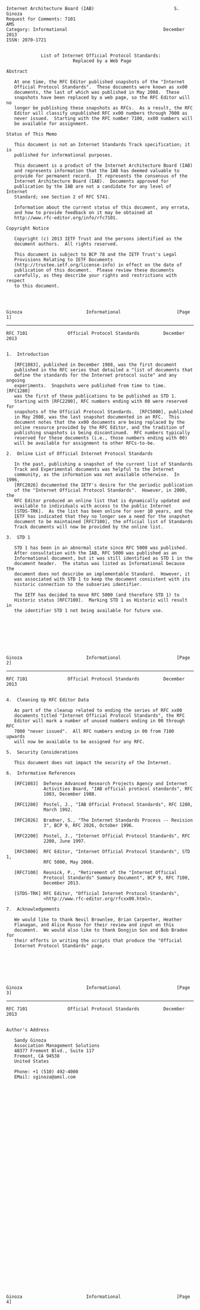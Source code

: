     Internet Architecture Board (IAB)                              S. Ginoza
    Request for Comments: 7101                                           AMS
    Category: Informational                                    December 2013
    ISSN: 2070-1721


                 List of Internet Official Protocol Standards:
                             Replaced by a Web Page

    Abstract

       At one time, the RFC Editor published snapshots of the "Internet
       Official Protocol Standards".  These documents were known as xx00
       documents, the last of which was published in May 2008.  These
       snapshots have been replaced by a web page, so the RFC Editor will no
       longer be publishing these snapshots as RFCs.  As a result, the RFC
       Editor will classify unpublished RFC xx00 numbers through 7000 as
       never issued.  Starting with the RFC number 7100, xx00 numbers will
       be available for assignment.

    Status of This Memo

       This document is not an Internet Standards Track specification; it is
       published for informational purposes.

       This document is a product of the Internet Architecture Board (IAB)
       and represents information that the IAB has deemed valuable to
       provide for permanent record.  It represents the consensus of the
       Internet Architecture Board (IAB).  Documents approved for
       publication by the IAB are not a candidate for any level of Internet
       Standard; see Section 2 of RFC 5741.

       Information about the current status of this document, any errata,
       and how to provide feedback on it may be obtained at
       http://www.rfc-editor.org/info/rfc7101.

    Copyright Notice

       Copyright (c) 2013 IETF Trust and the persons identified as the
       document authors.  All rights reserved.

       This document is subject to BCP 78 and the IETF Trust's Legal
       Provisions Relating to IETF Documents
       (http://trustee.ietf.org/license-info) in effect on the date of
       publication of this document.  Please review these documents
       carefully, as they describe your rights and restrictions with respect
       to this document.




    Ginoza                        Informational                     [Page 1]

------------------------------------------------------------------------

``` newpage
RFC 7101               Official Protocol Standards         December 2013


1.  Introduction

   [RFC1083], published in December 1988, was the first document
   published in the RFC series that detailed a "list of documents that
   define the standards for the Internet protocol suite" and any ongoing
   experiments.  Snapshots were published from time to time.  [RFC1280]
   was the first of these publications to be published as STD 1.
   Starting with [RFC2200], RFC numbers ending with 00 were reserved for
   snapshots of the Official Protocol Standards.  [RFC5000], published
   in May 2008, was the last snapshot documented in an RFC.  This
   document notes that the xx00 documents are being replaced by the
   online resource provided by the RFC Editor, and the tradition of
   publishing snapshots is being discontinued.  RFC numbers typically
   reserved for these documents (i.e., those numbers ending with 00)
   will be available for assignment to other RFCs-to-be.

2.  Online List of Official Internet Protocol Standards

   In the past, publishing a snapshot of the current list of Standards
   Track and Experimental documents was helpful to the Internet
   community, as the information was not available otherwise.  In 1996,
   [RFC2026] documented the IETF's desire for the periodic publication
   of the "Internet Official Protocol Standards".  However, in 2000, the
   RFC Editor produced an online list that is dynamically updated and
   available to individuals with access to the public Internet
   [STDS-TRK].  As the list has been online for over 10 years, and the
   IETF has indicated that they no longer see a need for the snapshot
   document to be maintained [RFC7100], the official list of Standards
   Track documents will now be provided by the online list.

3.  STD 1

   STD 1 has been in an abnormal state since RFC 5000 was published.
   After consultation with the IAB, RFC 5000 was published as an
   Informational document, but it was still identified as STD 1 in the
   document header.  The status was listed as Informational because the
   document does not describe an implementable Standard.  However, it
   was associated with STD 1 to keep the document consistent with its
   historic connection to the subseries identifier.

   The IETF has decided to move RFC 5000 (and therefore STD 1) to
   Historic status [RFC7100].  Marking STD 1 as Historic will result in
   the identifier STD 1 not being available for future use.








Ginoza                        Informational                     [Page 2]
```

------------------------------------------------------------------------

``` newpage
RFC 7101               Official Protocol Standards         December 2013


4.  Cleaning Up RFC Editor Data

   As part of the cleanup related to ending the series of RFC xx00
   documents titled "Internet Official Protocol Standards", the RFC
   Editor will mark a number of unused numbers ending in 00 through RFC
   7000 "never issued".  All RFC numbers ending in 00 from 7100 upwards
   will now be available to be assigned for any RFC.

5.  Security Considerations

   This document does not impact the security of the Internet.

6.  Informative References

   [RFC1083]  Defense Advanced Research Projects Agency and Internet
              Activities Board, "IAB official protocol standards", RFC
              1083, December 1988.

   [RFC1280]  Postel, J., "IAB Official Protocol Standards", RFC 1280,
              March 1992.

   [RFC2026]  Bradner, S., "The Internet Standards Process -- Revision
              3", BCP 9, RFC 2026, October 1996.

   [RFC2200]  Postel, J., "Internet Official Protocol Standards", RFC
              2200, June 1997.

   [RFC5000]  RFC Editor, "Internet Official Protocol Standards", STD 1,
              RFC 5000, May 2008.

   [RFC7100]  Resnick, P., "Retirement of the "Internet Official
              Protocol Standards" Summary Document", BCP 9, RFC 7100,
              December 2013.

   [STDS-TRK] RFC Editor, "Official Internet Protocol Standards",
              <http://www.rfc-editor.org/rfcxx00.html>.

7.  Acknowledgements

   We would like to thank Nevil Brownlee, Brian Carpenter, Heather
   Flanagan, and Alice Russo for their review and input on this
   document.  We would also like to thank Dongjin Son and Bob Braden for
   their efforts in writing the scripts that produce the "Official
   Internet Protocol Standards" page.







Ginoza                        Informational                     [Page 3]
```

------------------------------------------------------------------------

``` newpage
RFC 7101               Official Protocol Standards         December 2013


Author's Address

   Sandy Ginoza
   Association Management Solutions
   48377 Fremont Blvd., Suite 117
   Fremont, CA 94538
   United States

   Phone: +1 (510) 492-4000
   EMail: sginoza@amsl.com









































Ginoza                        Informational                     [Page 4]
```
